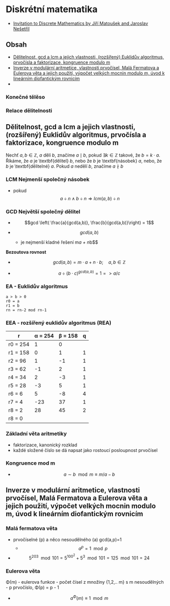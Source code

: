 # Diskrétní matematika

* [Invitation to Discrete Mathematics by Jiří Matoušek and Jaroslav Nešetřil](https://global.oup.com/academic/product/invitation-to-discrete-mathematics-9780198570431)

## Obsah
- [Dělitelnost, gcd a lcm a jejich vlastnosti, (rozšířený) Euklidův algoritmus, prvočísla a faktorizace, kongruence modulo m](#dělitelnost,-gcd-a-lcm-a-jejich-vlastnosti,-(rozšířený)-Euklidův-algoritmus,-prvočísla-a-faktorizace,-kongruence-modulo-m)
- [Inverze v modulární aritmetice, vlastnosti prvočísel, Malá Fermatova a Eulerova věta a jejich použití, výpočet velkých mocnin modulo m, úvod k lineárním diofantickým rovnicím](#inverze-v-modulární-aritmetice,-vlastnosti-prvočísel,-Malá-Fermatova-a-Eulerova-věta-a-jejich-použití,-výpočet-velkých-mocnin-modulo-m,-úvod-k-lineárním-diofantickým-rovnicím)
- [](#)

### Konečné tělěso

### Relace dělitelnosti

## Dělitelnost, gcd a lcm a jejich vlastnosti, (rozšířený) Euklidův algoritmus, prvočísla a faktorizace, kongruence modulo m

Nechť $a,b \in \mathbb{Z}$, $a$ dělí $b$, značíme $a \mid b$, pokud $\exists k \in \mathbb{Z}$ takové, že
$b = k \cdot a$.
Říkáme, že $a$ je \textbf{dělitel} $b$, nebo že $b$ je \textbf{násobek} $a$, nebo, že $b$ je \textbf{dělitelné} $a$.
Pokud $a$ nedělí $b$, značíme $a \nmid b$

### LCM Nejmenší společný násobek

- pokud
$$\ a \div n \wedge b \div n \Rightarrow lcm(a, b) \div n$$

### GCD Největší společný dělitel

 
- $$gcd \left( \frac{a}{gcd(a,b)}, \frac{b}{gcd(a,b)}\right) = 1$$

- $$gcd(a,b)$$
  +  je nejmenší kladné řešení m*a + n*b$$

**Bezoutova rovnost**
- $$gcd(a,b) = m \cdot a + n \cdot b; \quad a,b \in \mathbb{Z}$$

- $$a \div (b \cdot c) ^ {gcd(a,b)} = 1 => a/c$$

### EA - Euklidův algoritmus

```
a > b > 0
r0 = a
r1 = b
rn = rn-2 mod rn-1
```

### EEA - rozšířený euklidův algoritmus (REA)

|    r     | α = 254| β = 158| q |
|----------|--------|--------|---|
| r0 = 254 |    1   |    0   |   |
| r1 = 158 |    0   |    1   | 1 |
| r2 =  96 |    1   |   -1   | 1 |
| r3 =  62 |   -1   |    2   | 1 |
| r4 =  34 |    2   |   -3   | 1 |
| r5 =  28 |   -3   |    5   | 1 |
| r6 =   6 |    5   |   -8   | 4 |
| r7 =   4 |  -23   |   37   | 1 |
| r8 =   2 |   28   |   45   | 2 |
| r8 =   0


### Základní věta aritmetiky

- faktorizace, kanonický rozklad
- každé složené číslo se dá napsat jako rostoucí posloupnost prvočísel 

### Kongruence mod m

- $$a \sim b \mod m \equiv m/a-b$$

## Inverze v modulární aritmetice, vlastnosti prvočísel, Malá Fermatova a Eulerova věta a jejich použití, výpočet velkých mocnin modulo m, úvod k lineárním diofantickým rovnicím

### Malá fermatova věta

- prvočíselné (p) a něco nesoudělného (a) gcd(a,p)=1
    + $$a^p = 1 \mod p$$
- $$5^{203} \mod 101 = 5^{100^2}+{5^3} \mod 101 = 125 \mod 101 = 24$$

### Eulerova věta

Φ(m) - eulerova funkce
    - počet čísel z množiny {1,2,..  m} s m nesoudělných
    - p prvočíslo, Φ(p) = p - 1
- $$a^Φ(m) \equiv 1 \mod m$$
